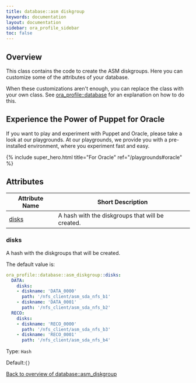 ```yaml
---
title: database::asm diskgroup
keywords: documentation
layout: documentation
sidebar: ora_profile_sidebar
toc: false
---
```

## Overview

This class contains the code to create the ASM diskgroups. Here you can customize some of the attributes of your database.

When these customizations aren't enough, you can replace the class with your own class. See [ora_profile::database](./database.html) for an explanation on how to do this.





## Experience the Power of Puppet for Oracle

If you want to play and experiment with Puppet and Oracle, please take a look at our playgrounds. At our playgrounds, we provide you with a pre-installed environment, where you experiment fast and easy.

{% include super_hero.html title="For Oracle" ref="/playgrounds#oracle" %}


## Attributes



Attribute Name                          | Short Description                                |
--------------------------------------- | ------------------------------------------------ |
[disks](#database::asm_diskgroup_disks) | A hash with the diskgroups that will be created. |




### disks<a name='database::asm_diskgroup_disks'>

A hash with the diskgroups that will be created.

The default value is:

```yaml
ora_profile::database::asm_diskgroup::disks:
  DATA:
    disks:
    - diskname: 'DATA_0000'
      path: '/nfs_client/asm_sda_nfs_b1'
    - diskname: 'DATA_0001'
      path: '/nfs_client/asm_sda_nfs_b2'
  RECO:
    disks:
    - diskname: 'RECO_0000'
      path: '/nfs_client/asm_sda_nfs_b3'
    - diskname: 'RECO_0001'
      path: '/nfs_client/asm_sda_nfs_b4'

```
Type: `Hash`

Default:`{}`

[Back to overview of database::asm_diskgroup](#attributes)

